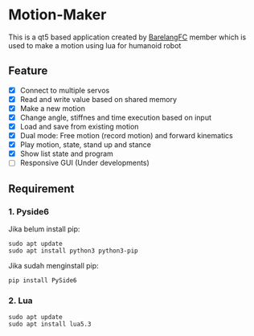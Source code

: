 # Motion-Maker
This is a qt5 based application created by [BarelangFC](https://github.com/BarelangFC) member which is used to make a motion using lua for humanoid robot

## Feature
- [x] Connect to multiple servos
- [x] Read and write value based on shared memory 
- [x] Make a new motion
- [x] Change angle, stiffnes and time execution based on input
- [x] Load and save from existing motion
- [x] Dual mode: Free motion (record motion) and forward kinematics
- [x] Play motion, state, stand up and stance
- [x] Show list state and program
- [ ] Responsive GUI (Under developments)

## Requirement
### 1. Pyside6
Jika belum install pip:
```
sudo apt update
sudo apt install python3 python3-pip
```

Jika sudah menginstall pip:
```
pip install PySide6
```
### 2. Lua
```
sudo apt update
sudo apt install lua5.3
```

